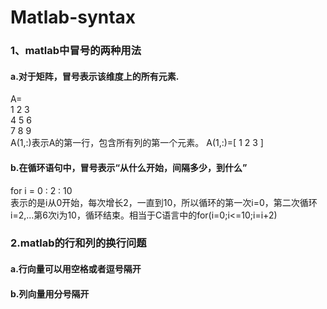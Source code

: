 # Matlab-syntax

### 1、matlab中冒号的两种用法    
#### a.对于矩阵，冒号表示该维度上的所有元素.  
A=  
1 2 3  
4 5 6  
7 8 9  
A(1,:)表示A的第一行，包含所有列的第一个元素。
A(1,:)=[ 1 2 3 ]  

#### b.在循环语句中，冒号表示“从什么开始，间隔多少，到什么”
for i = 0 : 2 : 10  
表示的是i从0开始，每次增长2，一直到10，所以循环的第一次i=0，第二次循环i=2,...第6次i为10，循环结束。相当于C语言中的for(i=0;i<=10;i=i+2)  

### 2.matlab的行和列的换行问题  
#### a.行向量可以用空格或者逗号隔开  
#### b.列向量用分号隔开  

